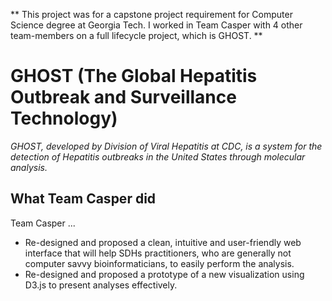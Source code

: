 ** This project was for a capstone project requirement for Computer Science degree at Georgia Tech. I worked in Team Casper with 4 other team-members on a full lifecycle project, which is GHOST. **

# GHOST (The Global Hepatitis Outbreak and Surveillance Technology)
_GHOST, developed by Division of Viral Hepatitis at CDC, is a system for the detection of Hepatitis outbreaks in the United States through molecular analysis._

## What Team Casper did ##
Team Casper ...
* Re-designed and proposed a clean, intuitive and user-friendly web interface that will help SDHs practitioners, who are generally not computer savvy bioinformaticians, to easily perform the analysis.
* Re-designed and proposed a prototype of a new visualization using D3.js to present analyses effectively.

